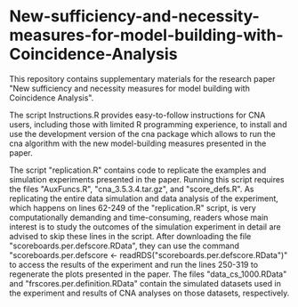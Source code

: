 # New-sufficiency-and-necessity-measures-for-model-building-with-Coincidence-Analysis

This repository contains supplementary materials for the research paper "New sufficiency and necessity measures for model building with Coincidence Analysis". 

The script Instructions.R provides easy-to-follow instructions for CNA users, including those with limited R programming experience, to install and use the development version of the cna package which allows to run the cna algorithm with the new model-building measures presented in the paper. 

The script "replication.R" contains code to replicate the examples and simulation experiments presented in the paper. Running this script requires the files "AuxFuncs.R", "cna_3.5.3.4.tar.gz", and "score_defs.R". As replicating the entire data simulation and data analysis of the experiment, which happens on lines 62-249 of the "replication.R" script, is very computationally demanding and time-consuming, readers whose main interest is to study the outcomes of the simulation experiment in detail are advised to skip these lines in the script. After downloading the file "scoreboards.per.defscore.RData", they can use the command "scoreboards.per.defscore <- readRDS("scoreboards.per.defscore.RData")" to access the results of the experiment and run the lines 250-319 to regenerate the plots presented in the paper. The files "data_cs_1000.RData" and "frscores.per.definition.RData" contain the simulated datasets used in the experiment and results of CNA analyses on those datasets, respectively.
